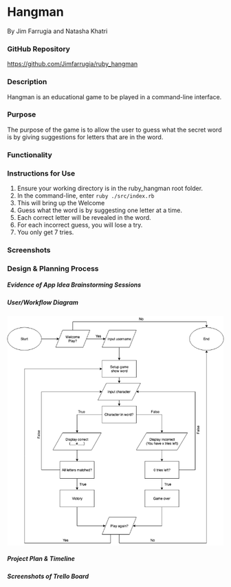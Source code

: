 # Hangman
By Jim Farrugia and Natasha Khatri

### GitHub Repository
https://github.com/Jimfarrugia/ruby_hangman

### Description
Hangman is an educational game to be played in a command-line interface.

### Purpose
The purpose of the game is to allow the user to guess what the secret word is by giving suggestions for letters that are in the word. 

### Functionality

### Instructions for Use
1. Ensure your working directory is in the ruby_hangman root folder. 
2. In the command-line, enter `ruby ./src/index.rb`
3. This will bring up the Welcome
3. Guess what the word is by suggesting one letter at a time.
4. Each correct letter will be revealed in the word.
5. For each incorrect guess, you will lose a try.
6. You only get 7 tries.

### Screenshots


### Design & Planning Process


##### Evidence of App Idea Brainstorming Sessions


##### User/Workflow Diagram
![User Workflow Diagram for Hangman app](./docs/Hangman-Workflow.png)

##### Project Plan & Timeline


##### Screenshots of Trello Board
